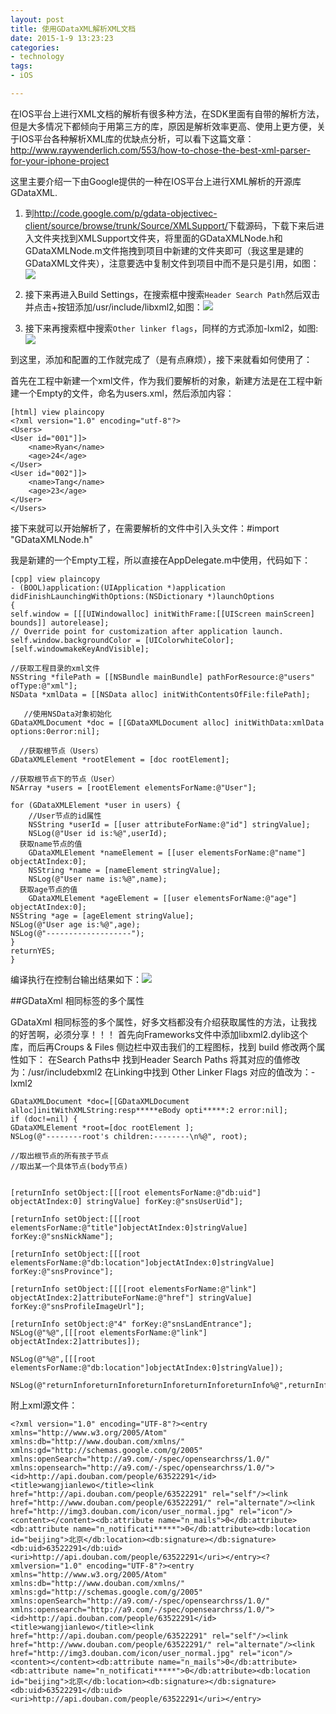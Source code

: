 ```yaml
---
layout: post
title: 使用GDataXML解析XML文档
date: 2015-1-9 13:23:23
categories:
- technology
tags:
- iOS

---
```


在IOS平台上进行XML文档的解析有很多种方法，在SDK里面有自带的解析方法，但是大多情况下都倾向于用第三方的库，原因是解析效率更高、使用上更方便，关于IOS平台各种解析XML库的优缺点分析，可以看下这篇文章：http://www.raywenderlich.com/553/how-to-chose-the-best-xml-parser-for-your-iphone-project

这里主要介绍一下由Google提供的一种在IOS平台上进行XML解析的开源库GDataXML.

1.	到<http://code.google.com/p/gdata-objectivec-client/source/browse/trunk/Source/XMLSupport/>下载源码，下载下来后进入文件夹找到XMLSupport文件夹，将里面的GDataXMLNode.h和GDataXMLNode.m文件拖拽到项目中新建的文件夹即可（我这里是建的GDataXML文件夹），注意要选中复制文件到项目中而不是只是引用，如图：![](http://my.csdn.net/uploads/201208/15/1345000844_9371.png)

2.	接下来再进入Build Settings，在搜索框中搜索```Header Search Path```然后双击并点击+按钮添加/usr/include/libxml2,如图：![](http://my.csdn.net/uploads/201208/15/1345000883_6686.png)

3.	接下来再搜索框中搜索```Other linker flags```，同样的方式添加-lxml2，如图:	![](http://my.csdn.net/uploads/201208/15/1345000911_2930.png)


到这里，添加和配置的工作就完成了（是有点麻烦），接下来就看如何使用了：

首先在工程中新建一个xml文件，作为我们要解析的对象，新建方法是在工程中新建一个Empty的文件，命名为users.xml，然后添加内容：


	[html] view plaincopy
	<?xml version="1.0" encoding="utf-8"?>  
	<Users>  
    <User id="001"]]>  
        <name>Ryan</name>  
        <age>24</age>  
    </User>  
    <User id="002"]]>  
        <name>Tang</name>  
        <age>23</age>  
    </User>  
	</Users>  


接下来就可以开始解析了，在需要解析的文件中引入头文件：#import "GDataXMLNode.h"

我是新建的一个Empty工程，所以直接在AppDelegate.m中使用，代码如下：


	[cpp] view plaincopy
	- (BOOL)application:(UIApplication *)application didFinishLaunchingWithOptions:(NSDictionary *)launchOptions  
	{  
    self.window = [[[UIWindowalloc] initWithFrame:[[UIScreen mainScreen] bounds]] autorelease];  
    // Override point for customization after application launch.  
    self.window.backgroundColor = [UIColorwhiteColor];  
    [self.windowmakeKeyAndVisible];  
      
	//获取工程目录的xml文件  
    NSString *filePath = [[NSBundle mainBundle] pathForResource:@"users" ofType:@"xml"];  
    NSData *xmlData = [[NSData alloc] initWithContentsOfFile:filePath];  
      
	   //使用NSData对象初始化  
    GDataXMLDocument *doc = [[GDataXMLDocument alloc] initWithData:xmlData  options:0error:nil];  
      
      //获取根节点（Users）  
    GDataXMLElement *rootElement = [doc rootElement];  
      
    //获取根节点下的节点（User）  
    NSArray *users = [rootElement elementsForName:@"User"];  
      
    for (GDataXMLElement *user in users) {  
        //User节点的id属性  
        NSString *userId = [[user attributeForName:@"id"] stringValue];  
        NSLog(@"User id is:%@",userId);  
      获取name节点的值  
        GDataXMLElement *nameElement = [[user elementsForName:@"name"] objectAtIndex:0];  
        NSString *name = [nameElement stringValue];  
        NSLog(@"User name is:%@",name);          
      获取age节点的值  
        GDataXMLElement *ageElement = [[user elementsForName:@"age"] objectAtIndex:0];  
	NSString *age = [ageElement stringValue];  
	NSLog(@"User age is:%@",age);  
	NSLog(@"-------------------");  
    }             
    returnYES;  
	}  


编译执行在控制台输出结果如下：![](http://my.csdn.net/uploads/201208/15/1345000995_6872.png)



##GDataXml  相同标签的多个属性

GDataXml  相同标签的多个属性，好多文档都没有介绍获取属性的方法，让我找的好苦啊，必须分享！！！
首先向Frameworks文件中添加libxml2.dylib这个库，而后再Croups & Files 侧边栏中双击我们的工程图标，找到 build 修改两个属性如下：
在Search Paths中 找到Header Search Paths  将其对应的值修改为：/usr/includebxml2
在Linking中找到 Other Linker Flags 对应的值改为：-lxml2

	GDataXMLDocument *doc=[[GDataXMLDocument alloc]initWithXMLString:resp*****eBody opti*****:2 error:nil];
    if (doc!=nil) {
	GDataXMLElement *root=[doc rootElement ];
	NSLog(@"--------root's children:--------\n%@", root);

	//取出根节点的所有孩子节点
	//取出某一个具体节点(body节点)


	[returnInfo setObject:[[[root elementsForName:@"db:uid"] objectAtIndex:0] stringValue] forKey:@"snsUserUid"];

	[returnInfo setObject:[[[root elementsForName:@"title"]objectAtIndex:0]stringValue] forKey:@"snsNickName"];  

	[returnInfo setObject:[[[root elementsForName:@"db:location"]objectAtIndex:0]stringValue] forKey:@"snsProvince"]; 

	[returnInfo setObject:[[[[root elementsForName:@"link"] objectAtIndex:2]attributeForName:@"href"] stringValue] forKey:@"snsProfileImageUrl"];

	[returnInfo setObject:@"4" forKey:@"snsLandEntrance"];
	NSLog(@"%@",[[[root elementsForName:@"link"] objectAtIndex:2]attributes]);

	NSLog(@"%@",[[[root elementsForName:@"db:location"]objectAtIndex:0]stringValue]);

	NSLog(@"returnInforeturnInforeturnInforeturnInforeturnInfo%@",returnInfo);



附上xml源文件：

	<?xml version="1.0" encoding="UTF-8"?><entry xmlns="http://www.w3.org/2005/Atom" xmlns:db="http://www.douban.com/xmlns/" xmlns:gd="http://schemas.google.com/g/2005" xmlns:openSearch="http://a9.com/-/spec/opensearchrss/1.0/" xmlns:opensearch="http://a9.com/-/spec/opensearchrss/1.0/"><id>http://api.douban.com/people/63522291</id><title>wangjianlewo</title><link href="http://api.douban.com/people/63522291" rel="self"/><link href="http://www.douban.com/people/63522291/" rel="alternate"/><link href="http://img3.douban.com/icon/user_normal.jpg" rel="icon"/><content></content><db:attribute name="n_mails">0</db:attribute><db:attribute name="n_notificati*****">0</db:attribute><db:location id="beijing">北京</db:location><db:signature></db:signature><db:uid>63522291</db:uid><uri>http://api.douban.com/people/63522291</uri></entry><?xmlversion="1.0" encoding="UTF-8"?><entry xmlns="http://www.w3.org/2005/Atom" xmlns:db="http://www.douban.com/xmlns/" xmlns:gd="http://schemas.google.com/g/2005" xmlns:openSearch="http://a9.com/-/spec/opensearchrss/1.0/" xmlns:opensearch="http://a9.com/-/spec/opensearchrss/1.0/"><id>http://api.douban.com/people/63522291</id><title>wangjianlewo</title><link href="http://api.douban.com/people/63522291" rel="self"/><link href="http://www.douban.com/people/63522291/" rel="alternate"/><link href="http://img3.douban.com/icon/user_normal.jpg" rel="icon"/><content></content><db:attribute name="n_mails">0</db:attribute><db:attribute name="n_notificati*****">0</db:attribute><db:location id="beijing">北京</db:location><db:signature></db:signature><db:uid>63522291</db:uid><uri>http://api.douban.com/people/63522291</uri></entry>

